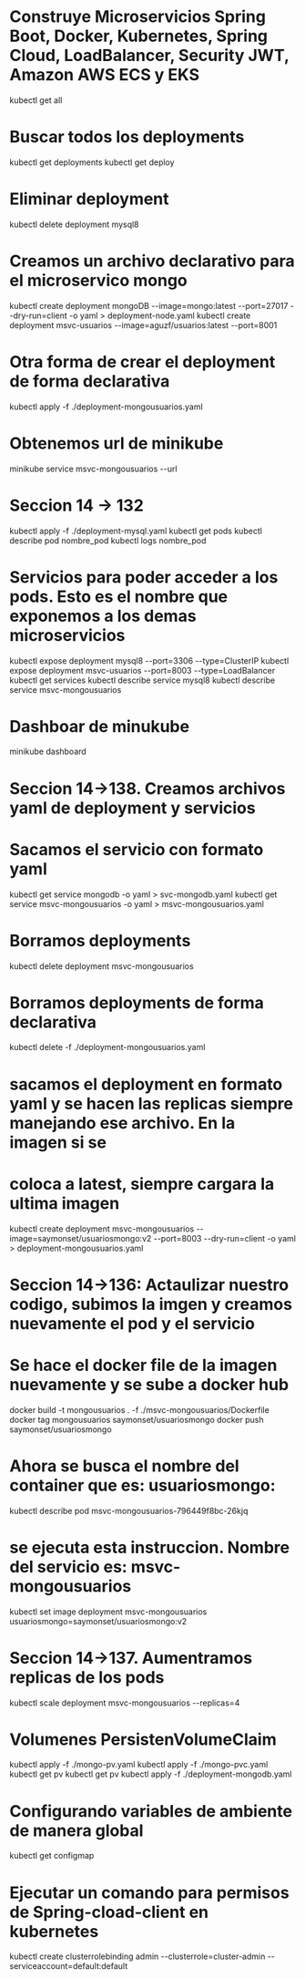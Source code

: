 # Construye Microservicios Spring Boot, Docker, Kubernetes, Spring Cloud, LoadBalancer, Security JWT, Amazon AWS ECS y EKS
kubectl get all
# Buscar todos los deployments
 kubectl get deployments
 kubectl get deploy
 
# Eliminar deployment
kubectl delete deployment mysql8

# Creamos un archivo declarativo para el microservico mongo
kubectl create deployment mongoDB --image=mongo:latest --port=27017 --dry-run=client -o yaml > deployment-node.yaml
kubectl create deployment msvc-usuarios --image=aguzf/usuarios:latest --port=8001

# Otra forma de crear el deployment de forma declarativa
kubectl apply -f ./deployment-mongousuarios.yaml

# Obtenemos url de minikube
minikube service msvc-mongousuarios --url

# Seccion 14 -> 132
kubectl apply -f ./deployment-mysql.yaml
kubectl get pods
kubectl describe pod nombre_pod
kubectl logs nombre_pod

# Servicios para poder acceder a los pods. Esto es el nombre que exponemos a los demas microservicios
kubectl expose deployment mysql8 --port=3306 --type=ClusterIP
kubectl expose deployment msvc-usuarios --port=8003 --type=LoadBalancer 
kubectl get services
kubectl describe service mysql8
kubectl describe service msvc-mongousuarios

# Dashboar de minukube
  minikube dashboard


# Seccion 14->138. Creamos archivos yaml de deployment y servicios
# Sacamos el servicio con formato yaml
kubectl get service mongodb -o yaml > svc-mongodb.yaml
kubectl get service msvc-mongousuarios -o yaml > msvc-mongousuarios.yaml

# Borramos deployments
kubectl delete deployment msvc-mongousuarios

# Borramos deployments de forma declarativa
kubectl delete -f ./deployment-mongousuarios.yaml


# sacamos el deployment en formato yaml y se hacen las replicas siempre manejando ese archivo. En la imagen si se 
# coloca a latest, siempre cargara la ultima imagen
kubectl create deployment msvc-mongousuarios --image=saymonset/usuariosmongo:v2 --port=8003 --dry-run=client -o yaml > deployment-mongousuarios.yaml

# Seccion 14->136: Actaulizar nuestro codigo, subimos la imgen y creamos nuevamente el pod y el servicio
# Se hace el docker file de la imagen nuevamente y se sube a docker hub
docker build -t mongousuarios . -f ./msvc-mongousuarios/Dockerfile
docker tag mongousuarios saymonset/usuariosmongo
docker push saymonset/usuariosmongo
# Ahora se busca el nombre del container que es: usuariosmongo:
kubectl describe pod msvc-mongousuarios-796449f8bc-26kjq

# se ejecuta esta instruccion. Nombre del servicio es:  msvc-mongousuarios
kubectl set image deployment msvc-mongousuarios usuariosmongo=saymonset/usuariosmongo:v2

# Seccion 14->137. Aumentramos replicas de los pods
kubectl scale deployment msvc-mongousuarios --replicas=4

# Volumenes PersistenVolumeClaim
   kubectl apply -f ./mongo-pv.yaml
   kubectl apply -f ./mongo-pvc.yaml
   kubectl get pv
   kubectl get pv
   kubectl apply -f ./deployment-mongodb.yaml 
# Configurando variables de ambiente de manera global
kubectl get configmap

# Ejecutar un comando para permisos de  Spring-cload-client en kubernetes 
kubectl create clusterrolebinding admin --clusterrole=cluster-admin --serviceaccount=default:default
